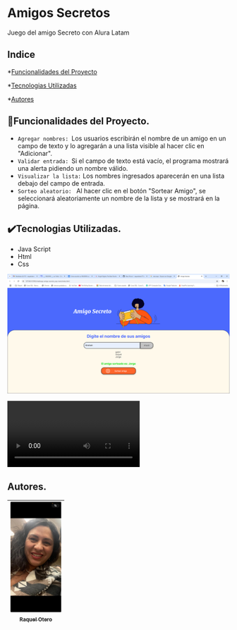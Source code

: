 <!DOCTYPE>
<h1>Amigos Secretos</h1>

Juego del amigo Secreto con Alura Latam
## Indice

*[Funcionalidades del Proyecto](funcionalidades-del-proyecto)

*[Tecnologias Utilizadas](tecnologias-utilizadas)

*[Autores](autores)


## :hammer:Funcionalidades del Proyecto.


- `Agregar nombres: `Los usuarios escribirán el nombre de un amigo en un campo de texto y lo agregarán a una lista visible al hacer clic en "Adicionar".
- `Validar entrada: `Si el campo de texto está vacío, el programa mostrará una alerta pidiendo un nombre válido.
- `Visualizar la lista:` Los nombres ingresados aparecerán en una lista debajo del campo de entrada.
- `Sorteo aleatorio: ` Al hacer clic en el botón "Sortear Amigo", se seleccionará aleatoriamente un nombre de la lista y se mostrará en la página.

## ✔️Tecnologias Utilizadas.
- Java Script
- Html
- Css

[![Watch the video](https://github.com/raquelotero77/amigosSecretos/blob/main/Amigo%20Secreto%20-%20Google%20Chrome%203_4_2025%208_52_11%20PM.png)](https://github.com/raquelotero77/amigosSecretos/blob/main/Amigo%20Secreto%20-%20Google%20Chrome%202025-03-04%2020-52-17.mp4)

<video src="https://github.com/raquelotero77/amigosSecretos/blob/main/Amigo%20Secreto%20-%20Google%20Chrome%202025-03-04%2020-52-17.mp4" controls></video>
## Autores.
| [<img src="https://github.com/raquelotero77/amigosSecretos/blob/main/raquelfoto.jpg" width=115><br><sub>Raquel Otero</sub>](https://github.com/raquelotero77) | 
|  :---: | 
